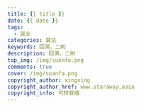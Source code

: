 ```yaml
---
title: {{ title }}
date: {{ date }}
tags: 
  - 就业
categories: 算法
keywords: 回溯，二刷
description: 回溯，二刷
top_img: /img/suanfa.png
comments: true
cover: /img/suanfa.png
copyright_author: xingxing
copyright_author_href: www.staraway.asia
copyright_info: 可转载哦
---
```

